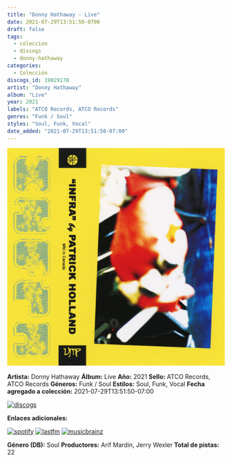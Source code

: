 ```yaml
---
title: "Donny Hathaway - Live"
date: 2021-07-29T13:51:50-0700
draft: false
tags:
  - coleccion
  - discogs
  - donny-hathaway
categories:
  - Colección
discogs_id: 19029178
artist: "Donny Hathaway"
album: "Live"
year: 2021
labels: "ATCO Records, ATCO Records"
genres: "Funk / Soul"
styles: "Soul, Funk, Vocal"
date_added: "2021-07-29T13:51:50-07:00"
---
```


![cover](image.jpeg (Donny Hathaway - Live))

**Artista:** Donny Hathaway
**Álbum:** Live
**Año:** 2021
**Sello:** ATCO Records, ATCO Records
**Géneros:** Funk / Soul
**Estilos:** Soul, Funk, Vocal
**Fecha agregado a colección:** 2021-07-29T13:51:50-07:00

[![discogs](../../links/svg/discogs.png (discogs))](https://api.discogs.com/releases/19029178)


**Enlaces adicionales:**

[![spotify](../../links/svg/spotify.png (spotify))](https://open.spotify.com/album/0csi6eQolki4PIS60tBCW5)
[![lastfm](../../links/svg/lastfm.png (lastfm))](https://www.last.fm/music/Donny+Hathaway/Live)
[![musicbrainz](../../links/svg/musicbrainz.png (musicbrainz))](https://musicbrainz.org/release/06720d9d-c4b4-4a04-9797-6aa5ec575328)

**Género (DB):** Soul
**Productores:** Arif Mardin, Jerry Wexler
**Total de pistas:** 22
